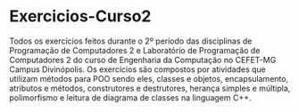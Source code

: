 # Exercicios-Curso2
 Todos os exercícios feitos durante o 2º período das disciplinas de Programação de Computadores 2 e Laboratório de Programação de Computadores 2 do curso de Engenharia da Computação no CEFET-MG Campus Divinópolis. Os exercícios são compostos por atividades que utilizam métodos para POO sendo eles, classes e objetos, encapsulamento, atributos e métodos, construtores e destrutores, herança simples e múltipla, polimorfismo e leitura de diagrama de classes na linguagem C++.

